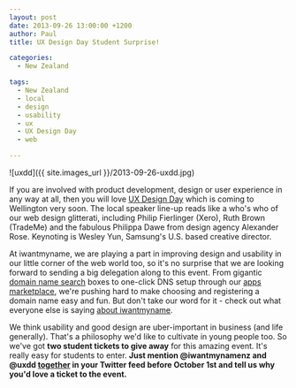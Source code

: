 ```yaml
---
layout: post
date: 2013-09-26 13:00:00 +1200
author: Paul
title: UX Design Day Student Surprise!

categories:
  - New Zealand

tags:
  - New Zealand
  - local
  - design
  - usability
  - ux
  - UX Design Day
  - web

---
```


![uxdd]({{ site.images_url }}/2013-09-26-uxdd.jpg)

If you are involved with product development, design or user experience in any way at all, then you will love [UX Design Day](http://uxdesignday.org/wellington/) which is coming to Wellington very soon. The local speaker line-up reads like a who's who of our web design glitterati, including Philip Fierlinger (Xero), Ruth Brown (TradeMe) and the fabulous Philippa Dawe from design agency Alexander Rose. Keynoting is Wesley Yun, Samsung's U.S. based creative director. 

<!-- excerpt -->

At iwantmyname, we are playing a part in improving design and usability in our little corner of the web world too, so it's no surprise that we are looking forward to sending a big delegation along to this event. From gigantic [domain name search](https://iwantmyname.co.nz/) boxes to one-click DNS setup through our [apps marketplace](https://iwantmyname.co.nz/services), we're pushing hard to make choosing and registering a domain name easy and fun. But don't take our word for it - check out what everyone else is saying [about iwantmyname](https://iwantmyname.co.nz/about). 

<!-- /excerpt -->

We think usability and good design are uber-important in business (and life generally). That's a philosophy we'd like to cultivate in young people too. So we've got **two student tickets to give away** for this amazing event. It's really easy for students to enter. **Just mention @iwantmynamenz and @uxdd <u>together</u> in your Twitter feed before October 1st and tell us why you'd love a ticket to the event.**
